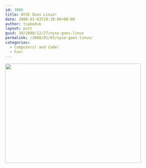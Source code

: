 ```yaml
---
id: 3065
title: NYSE Goes Linux!
date: 2008-01-03T20:39:00+00:00
author: tsykoduk
layout: post
guid: 30/2008/12/27/nyse-goes-linux
permalink: /2008/01/03/nyse-goes-linux/
categories:
  - Computers! and Code!
  - Fun!
---
```

<a href="http://ars.userfriendly.org/cartoons/?id=20071216"><img class="aligncenter" src="http://greg.nokes.name/assets/2008/1/3/uf011016.gif" alt="" width="432" height="317" /></a>